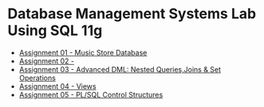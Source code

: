 # Database Management Systems Lab Using SQL 11g
 - [Assignment 01 - Music Store Database](Assignment-1/)
 - [Assignment 02 - ]()
 - [Assignment 03 - Advanced DML: Nested Queries,Joins & Set Operations](Assignment-3/)
 - [Assignment 04 - Views](Assignment-4/)
 - [Assignment 05 - PL/SQL Control Structures](Assignment-5/)
